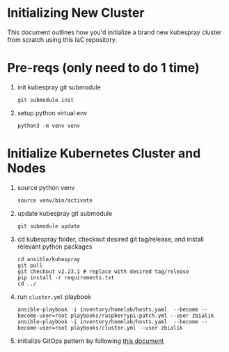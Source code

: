 # Initializing New Cluster
This document outlines how you'd initialize a brand new kubespray cluster from scratch using this IaC repository.

# Pre-reqs (only need to do 1 time)

1. init kubespray git submodule
    ```
    git submodule init
    ```
1. setup python virtual env
    ```
    python3 -m venv venv
    ```

# Initialize Kubernetes Cluster and Nodes

1. source python venv
    ```
    source venv/bin/activate
    ```
1. update kubespray git submodule
    ```
    git submodule update
    ```
1. cd kubespray folder, checkout desired git tag/release, and install relevant python packages
    ```
    cd ansible/kubespray
    git pull
    git checkout v2.23.1 # replace with desired tag/release
    pip install -r requirements.txt
    cd ../
    ```
1. run `cluster.yml` playbook
    ```
    ansible-playbook -i inventory/homelab/hosts.yaml  --become --become-user=root playbooks/raspberrypi-patch.yml --user zbialik 
    ansible-playbook -i inventory/homelab/hosts.yaml  --become --become-user=root playbooks/cluster.yml --user zbialik 
    ```
1. initialize GitOps pattern by following [this document](./INIT_GITOPS.md)
